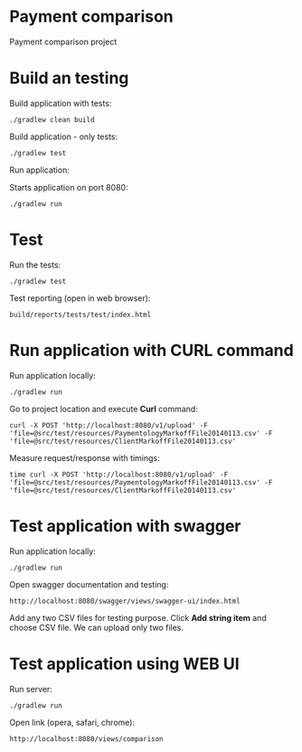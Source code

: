 # Payment comparison 
Payment comparison project

# Build an testing

Build application with tests:

```asciidoc
./gradlew clean build
```

Build application - only tests:

```asciidoc
./gradlew test
```

Run application:

Starts application on port 8080:
```asciidoc
./gradlew run
```

# Test

Run the tests:
```asciidoc
./gradlew test
```

Test reporting (open in web browser):
```asciidoc
build/reports/tests/test/index.html
```


# Run application with CURL command

Run application locally:
```asciidoc
./gradlew run
```

Go to project location and execute **Curl** command:
```asciidoc
curl -X POST 'http://localhost:8080/v1/upload' -F 'file=@src/test/resources/PaymentologyMarkoffFile20140113.csv' -F 'file=@src/test/resources/ClientMarkoffFile20140113.csv'
```

Measure request/response with timings:
```asciidoc
time curl -X POST 'http://localhost:8080/v1/upload' -F 'file=@src/test/resources/PaymentologyMarkoffFile20140113.csv' -F 'file=@src/test/resources/ClientMarkoffFile20140113.csv'
```

# Test application with swagger

Run application locally:
```asciidoc
./gradlew run
```
Open swagger documentation and testing:

```asciidoc
http://localhost:8080/swagger/views/swagger-ui/index.html
```
Add any two CSV files for testing purpose.
Click **Add string item** and choose CSV file.
We can upload only two files.

# Test application using WEB UI

Run server:
```asciidoc
./gradlew run
```

Open link (opera, safari, chrome):
```asciidoc
http://localhost:8080/views/comparison
```
